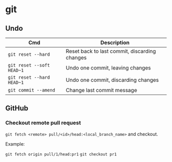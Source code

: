 # git

## Undo

Cmd | Description
-- | --
`git reset --hard` | Reset back to last commit, discarding changes
`git reset --soft HEAD~1` | Undo one commit, leaving changes
`git reset --hard HEAD~1` | Undo one commit, discarding changes
`git commit --amend` | Change last commit message

## GitHub

### Checkout remote pull request

`git fetch <remote> pull/<id>/head:<local_branch_name>` and checkout.

Example:

`git fetch origin pull/1/head:pr1`
`git checkout pr1`
